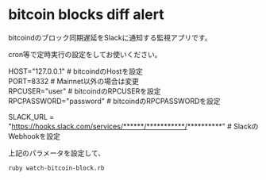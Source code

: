 # bitcoin blocks diff alert

bitcoindのブロック同期遅延をSlackに通知する監視アプリです。

cron等で定時実行の設定をしてお使いください。

HOST="127.0.0.1"    # bitcoindのHostを設定<br>
PORT=8332             # Mainnet以外の場合は変更<br>
RPCUSER="user"          # bitcoindのRPCUSERを設定<br>
RPCPASSWORD="password"      # bitcoindのRPCPASSWORDを設定<br>

SLACK_URL = "https://hooks.slack.com/services/******/***********/**********"     # SlackのWebhookを設定

上記のパラメータを設定して、

```
ruby watch-bitcoin-block.rb
```
